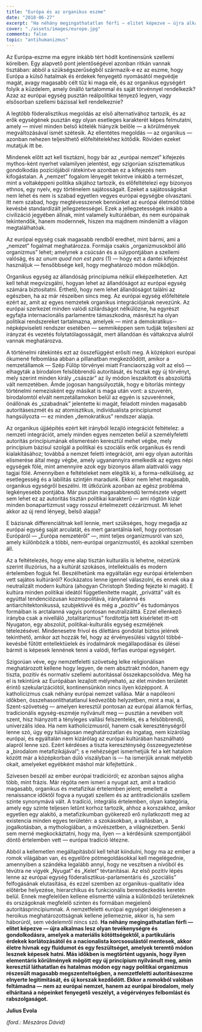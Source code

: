 ```yaml
---
title: "Európa és az organikus eszme"
date: "2018-06-27"
excerpt: "Ha néhány megingathatatlan férfi — elitet képezve — újra alkalmas lesz olyan tevékenységre és gondolkodásra, amelyek a materiális kötöttségektől, a partikuláris érdekek korlátozásától és a nacionalista korcsosulástól mentesek, akkor életre hívnak egy fluidumot és egy feszültséget, amelyek teremtő módon lesznek képesek hatni."
cover: "./assets/images/europe.jpg"
comments: false
topic: "antihumanizmus"
---
```


Az Európa-eszme ma egyre inkább tért hódít kontinensünk szellemi köreiben. Egy alapvető pont jelentőségével azonban ritkán vannak tisztában: abból a szükségszerűségből származik-e ez az eszme, hogy Európa a külső hatalmak és érdekek fenyegető nyomásától megvédje magát, avagy magasabb célt tűz ki maga elé, és az organikus egységért folyik a küzdelem, amely önálló tartalommal és saját törvénnyel rendelkezik? Azaz az európai egység pusztán reálpolitikai tényező legyen, vagy elsősorban szellemi bázissal kell rendelkeznie?

A legtöbb föderalisztikus megoldás az első alternatívához tartozik, és az erők egységének pusztán egy olyan esetleges karakterét képes felmutatni, amely — mivel minden belső kötelék hiányzik belőle — a körülmények megváltozásával ismét szétesik. Az ellentétes megoldás — az organikus — azonban nehezen teljesíthető előfeltételekhez kötődik. Röviden ezeket mutatjuk itt be.

Mindenek előtt azt kell tisztázni, hogy bár az „európai nemzet” kifejezés mythos-ként nyerhet valamilyen jelentést, egy szigorúan szisztematikus gondolkodás pozíciójából rátekintve azonban ez a kifejezés nem kifogástalan. A „nemzet” fogalom lényegét tekintve inkább a természet, mint a voltaképpeni politika síkjához tartozik, és előfeltételezi egy bizonyos ethnos, egy nyelv, egy történelem sajátosságait. Ezeket a sajátosságokat nem lehet és nem is szabad egyetlen vegyes európai egységbe olvasztani. Itt nem szabad, hogy megtévesszenek bennünket az európai életmód többé kevésbé standardizált jellegzetességei. Ezek a jellegzetességek inkább a civilizáció jegyében állnak, mint valamely kultúráéban, és nem európainak tekintendők, hanem modernnek, hiszen ma majdnem mindenütt a világon megtalálhatóak.

Az európai egység csak magasabb rendből eredhet, mint bármi, ami a „nemzet” fogalmat meghatározza. Formája csakis „organizmusokból álló organizmus” lehet; amelynek a csúcsán és a súlypontjában a szellemi valóság, és az *unum quod non est pars* (1)  — hogy ezt a dantei kifejezést használjuk — fensőbbsége kell, hogy meghatározó módon működjön.

Organikus egység az állandóság princípiuma nélkül elképzelhetetlen. Azt kell tehát megvizsgálni, hogyan lehet az állandóságot az európai egység számára biztosítatni. Érthető, hogy nem lehet állandóságot találni az egészben, ha az már részeiben sincs meg. Az európai egység előfeltétele ezért az, amit az egyes nemzetek organikus integrációjának nevezünk. Az európai szerkezet minden valódi szilárdságot nélkülözne, ha egyrészt egyfajta internacionális parlamentre támaszkodna, másrészt ha olyan politikai rendszereket tartalmazna, amelyek — mint a demokratikus--népképviseleti rendszer esetében — semmiképpen sem tudják teljesíteni az irányzat és vezetés folytatólagosságát, mert állandóan és váltakozva alulról vannak meghatározva.

A történelmi rátekintés ezt az összefüggést erősíti meg. A középkori európai ökumené felbomlása abban a pillanatban megkezdődött, amikor a nemzetállamok — Szép Fülöp törvényei miatt Franciaország volt az első — elhagyták a birodalom felsőbbrendű autoritását, és hoztak egy új törvényt, mely szerint minden király „császár” az ily módon leszakított és abszolúttá vált nemzetében. Ámde jogosan hangsúlyozták, hogy e bitorlás mintegy történelmi nemezisként egy másikat is maga után vont: a szuverén, birodalomtól elvált nemzetállamokon belül az egyén is szuverénnek, önállónak és „szabadnak” jelentette ki magát, feladott minden magasabb autoritáseszmét és az atomisztikus, individualista princípiumot hangsúlyozta — ez minden „demokratikus” rendszer alapja.

Az organikus újjáépítés ezért két irányból lezajló integrációt feltételez: a nemzeti integrációt, amely minden egyes nemzeten belül a személyfeletti autoritás princípiumának elismerésén keresztül mehet végbe, mely princípium bázisul szolgál a politikai és szociális erők organikus és rendi kialakításához; továbbá a nemzet feletti integrációt, ami egy olyan autoritás elismerése által megy végbe, amely ugyanannyira emelkedik az egyes népi egységek fölé, mint amennyire azok egy bizonyos állam alattvalói vagy tagjai fölé. Amennyiben e feltételeket nem elégítik ki, a forma-nélküliség, az esetlegesség és a labilitás szintjén maradunk. Ekkor nem lehet magasabb, organikus egységről beszélni. Itt ütközünk azonban az egész probléma legkényesebb pontjába. Már pusztán magasabbrendű természete végett sem lehet ez az autoritás tisztán politikai karakterű — ami rögtön kizár minden bonapartizmust vagy rosszul értelmezett cézárizmust. Mi lehet akkor az új rend lényegi, belső alapja?

E bázisnak differenciáltnak kell lennie, mert szükséges, hogy megadja az európai egység saját arculatát, és mert garantálnia kell, hogy pontosan Európáról — „Európa nemzetéről” —, mint teljes organizmusról van szó, amely különbözik a többi, nem-európai organizmustól, és azokkal szemben áll.

Az a feltételezés, hogy eme alap tisztán kulturális is lehetne, nézetünk szerint illuzórius, ha a kultúrát szokásos, intellektuális és modern értelemben fogjuk fel. Beszélhetünk ma egyáltalán egy európai értelemben vett sajátos kultúráról? Kockázatos lenne igennel válaszolni, és ennek oka a neutralizált modern kultúra (ahogyan Christoph Steding fejezte ki magát). E kultúra minden politikai ideától függetlenítette magát, „priváttá” vált és egyúttal tendenciózusan kozmopolitává, iránytalanná és antiarchitektonikussá, szubjektívvé és még a „pozitív” és tudományos formáiban is arctalanná vagyis pontosan neutralizálttá. Ezzel ellenkező irányba csak a nivelláló „totalitarizmus” fordítottja tett kísérletet itt-ott Nyugaton, egy abszolút, politikai-kulturális egység eszméjének tételezésével. Mindenesetre frivol és dilettáns gondolat biztos jelének tekinthető, amikor azt hozzák fel, hogy az érvényesülési vágytól többé-kevésbé fűtött entellektüelek és irodalmárok megállapodásai és ülései bármit is képesek lennének tenni a valódi, férfias európai egységért.

Szigorúan véve, egy nemzetfeletti szövetség lelke religionálisan meghatározott kellene hogy legyen, de nem absztrakt módon, hanem egy tiszta, pozitív és normatív szellemi autoritással összekapcsolódva. Még ha el is tekintünk az Európában lezajlott mélyreható, az élet minden területét érintő szekularizációtól, kontinensünkön nincs ilyen középpont. A katholicizmus csak néhány európai nemzet vallása. Már a napóleoni időkben, összehasonlíthatatlanul kedvezőbb helyzetben, mint a mai, a Szent-szövetség — amelyen keresztül pontosan az európai államok férfias, tradicionális egység-eszméje nyilvánult meg — pusztán a nevében volt szent, hisz hiányzott a tényleges vallási felszentelés, és a felsőbbrendű, univerzális idea. Ha nem katholicizmusról, hanem  csak kereszténységről lenne szó, úgy egy túlságosan meghatározatlan és ingatag, nem kizárólag európai, és egyáltalán nem kizárólag az európai kultúrában használható alapról lenne szó. Ezért kérdéses a tiszta kereszténység összeegyeztetése a „birodalom metafizikájával”; s e nehézséget ismerhetjük fel a két hatalom között már a középkorban dúló viszályban is — ha ismerjük annak mélyebb okait, amelyeket egyébként máshol már kifejtettünk .

Szívesen beszél az ember európai tradícióról; ez azonban sajnos aligha több, mint frázis. Már régóta nem ismeri a nyugat azt, amit a tradíció magasabb, organikus és metafizikai értelemben jelent; emellett a renaissance időktől fogva a nyugati szellem és az antitradicionális szellem szinte synonymává vált. A tradíció, integrális értelemben, olyan kategória, amely egy szinte teljesen letűnt korhoz tartozik, ahhoz a korszakhoz, amikor egyetlen egy alakító, a metafizikumban gyökerező erő nyilatkozott meg az existencia minden egyes területén: a szokásokban, a vallásban, a jogalkotásban, a mythologiában, a művészetben, a világnézetben. Senki sem merné megkockáztatni, hogy ma, ilyen — a kérdésünk szempontjából döntő értelemben vett — európai tradíció létezne.

Abból a kellemetlen megállapításból kell tehát kiindulni, hogy ma az ember a romok világában van, és egyelőre pótmegoldásokkal kell megelégednie, amennyiben a szándéka legalább annyi, hogy ne veszítsen a nívóból és tévútra ne vigyék „Nyugat” és „Kelet” tévtanításai. Az első pozitív lépés lenne az európai egység föderalisztikus-parlamentáris és „szociális” felfogásának elutasítása, és ezzel szemben az organikus-qualitatív idea előtérbe helyezése, hierarchikus és funkcionális berendezkedés keretén belül. Ennek megfelelően kellene elismertté válnia a különböző területeknek és országoknak megfelelő szinten és formában megjelenő autoritásprincípiumnak. A nemzetfeletti európai egységet ideiglenesen a heroikus meghatározottságnak kellene jellemeznie, akkor is, ha sem háborúról, sem védelemről nincs szó. **Ha néhány megingathatatlan férfi — elitet képezve — újra alkalmas lesz olyan tevékenységre és gondolkodásra, amelyek a materiális kötöttségektől, a partikuláris érdekek korlátozásától és a nacionalista korcsosulástól mentesek, akkor életre hívnak egy fluidumot és egy feszültséget, amelyek teremtő módon lesznek képesek hatni. Más időkben is megtörtént ugyanis, hogy ilyen elementáris körülmények mögött egy új princípium nyilvánult meg,  amin keresztül láthatatlan és hatalmas módon egy nagy politikai organizmus részesült magasabb megszenteltségben, a nemzetfeletti autoritáseszme elnyerte legitimitását, és új korszak kezdődött. Ekkor a romokból valóban feltámadna — nem az európai nemzet, hanem az európai birodalom, mely elhárítaná a népeinket fenyegető veszélyt, a végérvényes felbomlást és rabszolgaságot.**

**Julius Evola**

*(ford.: Mészáros Dávid)*